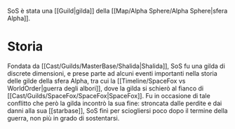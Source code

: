 SoS è stata una [[Guild|gilda]] della [[Map/Alpha Sphere/Alpha Sphere|sfera Alpha]].

# Storia

Fondata da [[Cast/Guilds/MasterBase/Shalida|Shalida]], SoS fu una gilda di discrete dimensioni, e prese parte ad alcuni eventi importanti nella storia delle gilde della sfera Alpha, tra cui la [[Timeline/SpaceFox vs WorldOrder|guerra degli albori]], dove la gilda si schierò al fianco di [[Cast/Guilds/SpaceFox/SpaceFox|SpaceFox]]. Fu in occasione di tale conflitto che però la gilda incontrò la sua fine: stroncata dalle perdite e dai danni alla sua [[starbase]], SoS finì per sciogliersi poco dopo il termine della guerra, non più in grado di sostentarsi.
